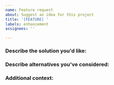 ```yaml
---
name: Feature request
about: Suggest an idea for this project
title: '[FEATURE] '
labels: enhancement
assignees: ''

---
```


### Describe the solution you'd like:

### Describe alternatives you've considered:

### Additional context:
